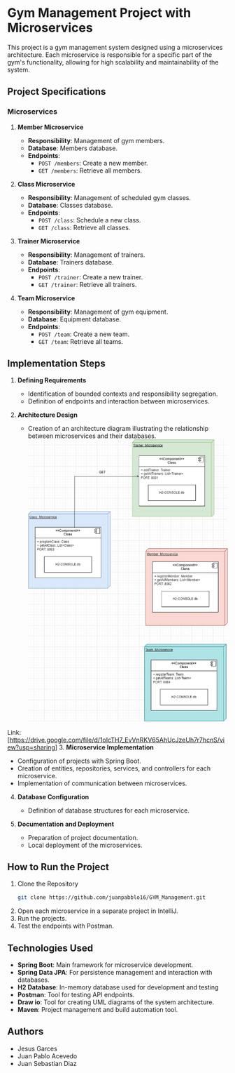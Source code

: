 # Gym Management Project with Microservices

This project is a gym management system designed using a microservices architecture. Each microservice is responsible for a specific part of the gym's functionality, allowing for high scalability and maintainability of the system.

## Project Specifications

### Microservices

1. **Member Microservice**
   - **Responsibility**: Management of gym members.
   - **Database**: Members database.
   - **Endpoints**:
     - `POST /members`: Create a new member.
     - `GET /members`: Retrieve all members.

2. **Class Microservice**
   - **Responsibility**: Management of scheduled gym classes.
   - **Database**: Classes database.
   - **Endpoints**:
     - `POST /class`: Schedule a new class.
     - `GET /class`: Retrieve all classes.

3. **Trainer Microservice**
   - **Responsibility**: Management of trainers.
   - **Database**: Trainers database.
   - **Endpoints**:
     - `POST /trainer`: Create a new trainer.
     - `GET /trainer`: Retrieve all trainers.

4. **Team Microservice**
   - **Responsibility**: Management of gym equipment.
   - **Database**: Equipment database.
   - **Endpoints**:
     - `POST /team`: Create a new team.
     - `GET /team`: Retrieve all teams.

## Implementation Steps

1. **Defining Requirements**
   - Identification of bounded contexts and responsibility segregation.
   - Definition of endpoints and interaction between microservices.

2. **Architecture Design**
   - Creation of an architecture diagram illustrating the relationship between microservices and their databases.
   ![Component Diagram](Gym_Managment-Page-1.jpg)

Link:[https://drive.google.com/file/d/1oIcTH7_EvVnRKV65AhUcJzeUh7r7hcnS/view?usp=sharing]
3. **Microservice Implementation**
   - Configuration of projects with Spring Boot.
   - Creation of entities, repositories, services, and controllers for each microservice.
   - Implementation of communication between microservices.

4. **Database Configuration**
   - Definition of database structures for each microservice.

5. **Documentation and Deployment**
   - Preparation of project documentation.
   - Local deployment of the microservices.

## How to Run the Project

1. Clone the Repository
   ```bash
   git clone https://github.com/juanpabblo16/GYM_Management.git

2. Open each microservice in a separate project in IntelliJ.
3. Run the projects.
4. Test the endpoints with Postman.

## Technologies Used

- **Spring Boot**: Main framework for microservice development.
- **Spring Data JPA**: For persistence management and interaction with databases.
- **H2 Database**: In-memory database used for development and testing
- **Postman**: Tool for testing API endpoints.
- **Draw io**: Tool for creating UML diagrams of the system architecture.
- **Maven**: Project management and build automation tool.

## Authors

- Jesus Garces
- Juan Pablo Acevedo
- Juan Sebastian Diaz
